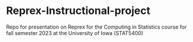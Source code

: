 # Reprex-Instructional-project

Repo for presentation on Reprex for the Computing in Statistics course for fall semester 2023 at the University of Iowa (STAT5400)

